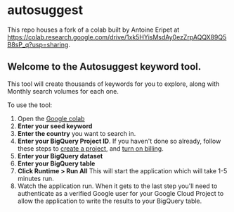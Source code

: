 # autosuggest
This repo houses a fork of a colab built by Antoine Eripet at https://colab.research.google.com/drive/1xk5HYisMsdAy0ezZrpAQQX89Q5B8sP_q?usp=sharing.

## Welcome to the Autosuggest keyword tool.

This tool will create thousands of keywords for you to explore, along with Monthly search volumes for each one.

To use the tool:

1.   Open the [Google colab](https://colab.research.google.com/github/noahlearner/autosuggest/blob/main/Google_Suggestions.ipynb)
2.   **Enter your seed keyword**
3.   **Enter the country** you want to search in.
4.   **Enter your BigQuery Project ID**. If you haven't done so already, follow these steps to [create a project](https://cloud.google.com/resource-manager/docs/creating-managing-projects), and [turn on billing](https://support.google.com/googleapi/answer/6158867?hl=en).
5.   **Enter your BigQuery dataset**
6.   **Enter your BigQuery table**
7.   **Click Runtime > Run All** This will start the application which will take 1-5 minutes run.
8.   Watch the application run.  When it gets to the last step you'll need to authenticate as a verified Google user for your Google Cloud Project to allow the application to write the results to your BigQuery table.

